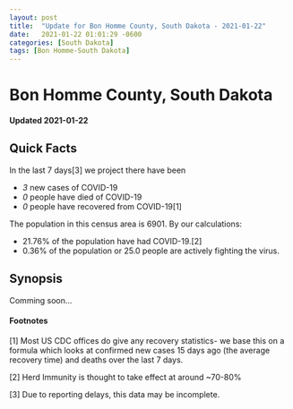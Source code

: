 ```yaml
---
layout: post
title:  "Update for Bon Homme County, South Dakota - 2021-01-22"
date:   2021-01-22 01:01:29 -0600
categories: [South Dakota]
tags: [Bon Homme-South Dakota]
---
```


# Bon Homme County, South Dakota
#### Updated 2021-01-22

## Quick Facts

In the last 7 days[3] we project there have been
- *3* new cases of COVID-19
- *0* people have died of COVID-19
- *0* people have recovered from COVID-19[1]

The population in this census area is 6901. By our calculations:
- 21.76% of the population have had COVID-19.[2]
- 0.36% of the population or 25.0 people are actively fighting the virus.

## Synopsis

Comming soon...


#### Footnotes

[1] Most US CDC offices do give any recovery statistics- we base this on a formula which looks at confirmed new cases
15 days ago (the average recovery time) and deaths over the last 7 days.

[2] Herd Immunity is thought to take effect at around ~70-80%

[3] Due to reporting delays, this data may be incomplete.
 
    